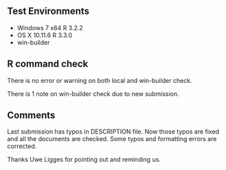 ## Test Environments
* Windows 7 x64 R 3.2.2
* OS X 10.11.6 R 3.3.0
* win-builder

## R command check 
There is no error or warning on both local and win-builder check.

There is 1 note on win-builder check due to new submission.

## Comments
Last submission has typos in DESCRIPTION file. Now those typos are fixed and all
the documents are checked. Some typos and formatting errors are corrected. 

Thanks Uwe Ligges for pointing out and reminding us.
